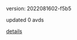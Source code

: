 version: 2022081602-f5b5

updated 0 avds

[details](https://github.com/0x74f917491bfa7ebfa379/ali_avd_db/blob/master/change_log/2022/08/16/02/f5b5.txt)